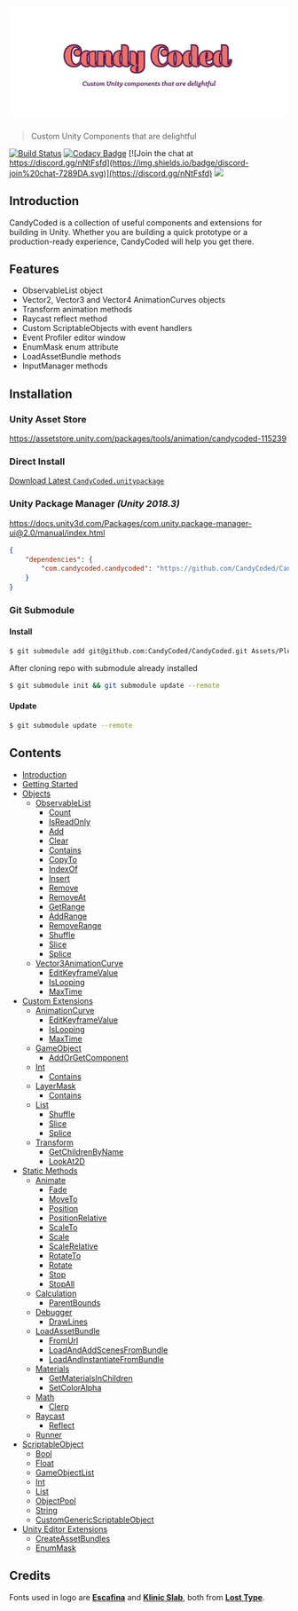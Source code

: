 # ![CandyCoded](logo.png)

> Custom Unity Components that are delightful

[![Build Status](https://travis-ci.org/CandyCoded/CandyCoded.svg?branch=master)](https://travis-ci.org/CandyCoded/CandyCoded)
[![Codacy Badge](https://api.codacy.com/project/badge/Grade/b0c24c2b49e2430b9ce42e2ba07e83ee)](https://www.codacy.com/app/CandyCoded/CandyCoded?utm_source=github.com&utm_medium=referral&utm_content=CandyCoded/CandyCoded&utm_campaign=Badge_Grade)
[![Join the chat at https://discord.gg/nNtFsfd](https://img.shields.io/badge/discord-join%20chat-7289DA.svg)](https://discord.gg/nNtFsfd)
[![](https://img.shields.io/badge/Trello-Board-blue.svg)](https://trello.com/b/LH4DWRKk/candycoded)

## Introduction

CandyCoded is a collection of useful components and extensions for building in Unity. Whether you are building a quick prototype or a production-ready experience, CandyCoded will help you get there.

## Features

-   ObservableList object
-   Vector2, Vector3 and Vector4 AnimationCurves objects
-   Transform animation methods
-   Raycast reflect method
-   Custom ScriptableObjects with event handlers
-   Event Profiler editor window
-   EnumMask enum attribute
-   LoadAssetBundle methods
-   InputManager methods

## Installation

### Unity Asset Store

<https://assetstore.unity.com/packages/tools/animation/candycoded-115239>

### Direct Install

[Download Latest `CandyCoded.unitypackage`](https://github.com/CandyCoded/CandyCoded/releases)

### Unity Package Manager _(Unity 2018.3)_

<https://docs.unity3d.com/Packages/com.unity.package-manager-ui@2.0/manual/index.html>

```json
{
    "dependencies": {
        "com.candycoded.candycoded": "https://github.com/CandyCoded/CandyCoded.git#upm"
    }
}
```

### Git Submodule

#### Install

```bash
$ git submodule add git@github.com:CandyCoded/CandyCoded.git Assets/Plugins/CandyCoded/
```

After cloning repo with submodule already installed

```bash
$ git submodule init && git submodule update --remote
```

#### Update

```bash
$ git submodule update --remote
```

## Contents

-   [Introduction](Documentation/Introduction.md)
-   [Getting Started](Documentation/Getting%20Started.md)
-   [Objects](Documentation/1.%20Objects/)
    -   [ObservableList](Documentation/1.%20Objects/ObservableList.md)
        -   [Count](Documentation/1.%20Objects/ObservableList.md#count)
        -   [IsReadOnly](Documentation/1.%20Objects/ObservableList.md#isreadonly)
        -   [Add](Documentation/1.%20Objects/ObservableList.md#add)
        -   [Clear](Documentation/1.%20Objects/ObservableList.md#clear)
        -   [Contains](Documentation/1.%20Objects/ObservableList.md#contains)
        -   [CopyTo](Documentation/1.%20Objects/ObservableList.md#copyto)
        -   [IndexOf](Documentation/1.%20Objects/ObservableList.md#indexof)
        -   [Insert](Documentation/1.%20Objects/ObservableList.md#insert)
        -   [Remove](Documentation/1.%20Objects/ObservableList.md#remove)
        -   [RemoveAt](Documentation/1.%20Objects/ObservableList.md#removeat)
        -   [GetRange](Documentation/1.%20Objects/ObservableList.md#getrange)
        -   [AddRange](Documentation/1.%20Objects/ObservableList.md#addrange)
        -   [RemoveRange](Documentation/1.%20Objects/ObservableList.md#removerange)
        -   [Shuffle](Documentation/1.%20Objects/ObservableList.md#shuffle)
        -   [Slice](Documentation/1.%20Objects/ObservableList.md#slice)
        -   [Splice](Documentation/1.%20Objects/ObservableList.md#splice)
    -   [Vector3AnimationCurve](Documentation/1.%20Objects/Vector3AnimationCurve.md)
        -   [EditKeyframeValue](Documentation/1.%20Objects/Vector3AnimationCurve.md#editkeyframevalue)
        -   [IsLooping](Documentation/1.%20Objects/Vector3AnimationCurve.md#islooping)
        -   [MaxTime](Documentation/1.%20Objects/Vector3AnimationCurve.md#maxtime)
-   [Custom Extensions](Documentation/2.%20Custom%20Extensions/)
    -   [AnimationCurve](Documentation/2.%20Custom%20Extensions/AnimationCurve.md)
        -   [EditKeyframeValue](Documentation/2.%20Custom%20Extensions/AnimationCurve.md#editkeyframevalue)
        -   [IsLooping](Documentation/2.%20Custom%20Extensions/AnimationCurve.md#islooping)
        -   [MaxTime](Documentation/2.%20Custom%20Extensions/AnimationCurve.md#maxtime)
    -   [GameObject](Documentation/2.%20Custom%20Extensions/GameObject.md)
        -   [AddOrGetComponent](Documentation/2.%20Custom%20Extensions/GameObject.md#addorgetcomponent)
    -   [Int](Documentation/2.%20Custom%20Extensions/Int.md)
        -   [Contains](Documentation/2.%20Custom%20Extensions/Int.md#contains)
    -   [LayerMask](Documentation/2.%20Custom%20Extensions/LayerMask.md)
        -   [Contains](Documentation/2.%20Custom%20Extensions/LayerMask.md#contains)
    -   [List](Documentation/2.%20Custom%20Extensions/List.md)
        -   [Shuffle](Documentation/2.%20Custom%20Extensions/List.md#shuffle)
        -   [Slice](Documentation/2.%20Custom%20Extensions/List.md#slice)
        -   [Splice](Documentation/2.%20Custom%20Extensions/List.md#splice)
    -   [Transform](Documentation/2.%20Custom%20Extensions/Transform.md)
        -   [GetChildrenByName](Documentation/2.%20Custom%20Extensions/Transform.md#getchildrenbyname)
        -   [LookAt2D](Documentation/2.%20Custom%20Extensions/Transform.md#lookat2d)
-   [Static Methods](Documentation/3.%20Static%20Methods/)
    -   [Animate](Documentation/3.%20Static%20Methods/Animate.md)
        -   [Fade](Documentation/3.%20Static%20Methods/Animate.md#fade)
        -   [MoveTo](Documentation/3.%20Static%20Methods/Animate.md#moveto)
        -   [Position](Documentation/3.%20Static%20Methods/Animate.md#position)
        -   [PositionRelative](Documentation/3.%20Static%20Methods/Animate.md#positionrelative)
        -   [ScaleTo](Documentation/3.%20Static%20Methods/Animate.md#scaleto)
        -   [Scale](Documentation/3.%20Static%20Methods/Animate.md#scale)
        -   [ScaleRelative](Documentation/3.%20Static%20Methods/Animate.md#scalerelative)
        -   [RotateTo](Documentation/3.%20Static%20Methods/Animate.md#rotateto)
        -   [Rotate](Documentation/3.%20Static%20Methods/Animate.md#rotate)
        -   [Stop](Documentation/3.%20Static%20Methods/Animate.md#stop)
        -   [StopAll](Documentation/3.%20Static%20Methods/Animate.md#stopall)
    -   [Calculation](Documentation/3.%20Static%20Methods/Calculation.md)
        -   [ParentBounds](Documentation/3.%20Static%20Methods/Calculation.md#parentbounds)
    -   [Debugger](Documentation/3.%20Static%20Methods/Debugger.md)
        -   [DrawLines](Documentation/3.%20Static%20Methods/Debugger.md#drawlines)
    -   [LoadAssetBundle](Documentation/3.%20Static%20Methods/LoadAssetBundle.md)
        -   [FromUrl](Documentation/3.%20Static%20Methods/LoadAssetBundle.md#fromurl)
        -   [LoadAndAddScenesFromBundle](Documentation/3.%20Static%20Methods/LoadAssetBundle.md#loadandaddscenesfrombundle)
        -   [LoadAndInstantiateFromBundle](Documentation/3.%20Static%20Methods/LoadAssetBundle.md#loadandinstantiatefrombundle)
    -   [Materials](Documentation/3.%20Static%20Methods/Materials.md)
        -   [GetMaterialsInChildren](Documentation/3.%20Static%20Methods/Materials.md#getmaterialsinchildren)
        -   [SetColorAlpha](Documentation/3.%20Static%20Methods/Materials.md#setcoloralpha)
    -   [Math](Documentation/3.%20Static%20Methods/Math.md)
        -   [Clerp](Documentation/3.%20Static%20Methods/Math.md#clerp)
    -   [Raycast](Documentation/3.%20Static%20Methods/Raycast.md)
        -   [Reflect](Documentation/3.%20Static%20Methods/Raycast.md#reflect)
    -   [Runner](Documentation/3.%20Static%20Methods/Runner.md)
-   [ScriptableObject](Documentation/4.%20ScriptableObject/)
    -   [Bool](Documentation/4.%20ScriptableObject/Bool.md)
    -   [Float](Documentation/4.%20ScriptableObject/Float.md)
    -   [GameObjectList](Documentation/4.%20ScriptableObject/GameObjectList.md)
    -   [Int](Documentation/4.%20ScriptableObject/Int.md)
    -   [List](Documentation/4.%20ScriptableObject/List.md)
    -   [ObjectPool](Documentation/4.%20ScriptableObject/ObjectPool.md)
    -   [String](Documentation/4.%20ScriptableObject/String.md)
    -   [CustomGenericScriptableObject](Documentation/4.%20ScriptableObject/CustomGenericScriptableObject.md)
-   [Unity Editor Extensions](Documentation/5.%20Unity%20Editor%20Extensions/)
    -   [CreateAssetBundles](Documentation/5.%20Unity%20Editor%20Extensions/CreateAssetBundles.md)
    -   [EnumMask](Documentation/5.%20Unity%20Editor%20Extensions/EnumMask.md)

## Credits

Fonts used in logo are [**Escafina**](http://www.losttype.com/font/?name=escafina) and [**Klinic Slab**](http://www.losttype.com/font/?name=klinic), both from [**Lost Type**](http://www.losttype.com/).
